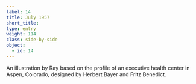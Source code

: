 ```yaml
---
label: 14
title: July 1957
short_title:
type: entry
weight: 114
class: side-by-side
object:
  - id: 14
---
```


An illustration by Ray based on the profile of an executive health center in Aspen, Colorado, designed by Herbert Bayer and Fritz Benedict.
